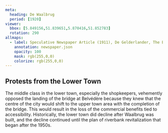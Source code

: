```yaml
---
meta:
  heading: De Waalbrug
  period: [1920]
viewer:
  bbox: [5.849156,51.839651,5.870416,51.852783]
  rotation: 290
allmaps:
  - label: Speculative Newspaper Article (1911), De Gelderlander, The Berlage. Based on Original Newspaper Article, 1936. De Gelderlander, Regional Archive Nijmegen
    annotation: newspaper.json
    opacity: 100
    mask: rgb(255,0,0)
    colorize: rgb(255,0,0)
---
```


## Protests from the Lower Town

The middle class in the lower town, especially the shopkeepers, vehemently opposed the landing of the bridge at Belvédère because they knew that the centre of the city would shift to the upper town area with the completion of the bridge. This would result in the loss of the commercial benefits tied to accessibility. Historically, the lower town did decline after Waalbrug was built, and the decline continued until the plan of riverbank revitalization that began after the 1950s.
